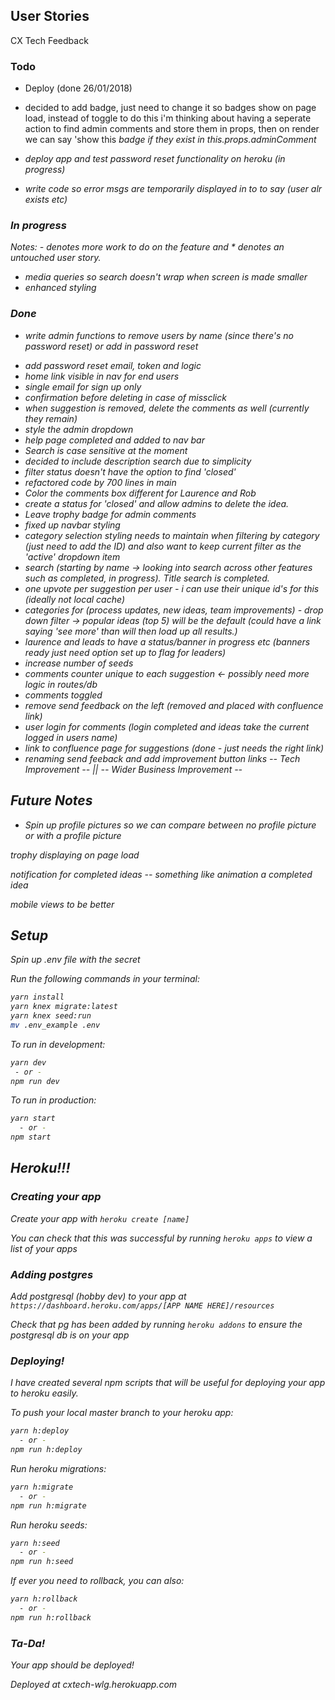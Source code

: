 ## User Stories

CX Tech Feedback

### Todo

- Deploy (done 26/01/2018)

- decided to add badge, just need to change it so badges show on page load, instead of toggle
  to do this i'm thinking about having a seperate action to find admin comments and store them in props, then on render we can
  say 'show this <i> badge if they exist in this.props.adminComment

- deploy app and test password reset functionality on heroku (in progress)

- write code so error msgs are temporarily displayed in to to say (user alr exists etc)

### In progress

Notes: - denotes more work to do on the feature and \* denotes an untouched user story.

- media queries so search doesn't wrap when screen is made smaller
- enhanced styling

### Done

- write admin functions to remove users by name (since there's no password reset) or add in password reset

* add password reset email, token and logic
* home link visible in nav for end users
* single email for sign up only
* confirmation before deleting in case of missclick
* when suggestion is removed, delete the comments as well (currently they remain)
* style the admin dropdown
* help page completed and added to nav bar
* Search is case sensitive at the moment
* decided to include description search due to simplicity
* filter status doesn't have the option to find 'closed'
* refactored code by 700 lines in main
* Color the comments box different for Laurence and Rob
* create a status for 'closed' and allow admins to delete the idea.
* Leave trophy badge for admin comments
* fixed up navbar styling
* category selection styling needs to maintain when filtering by category (just need to add the ID) and also want to keep current filter as the 'active' dropdown item
* search (starting by name -> looking into search across other features such as completed, in progress). Title search is completed.
* one upvote per suggestion per user - i can use their unique id's for this (ideally not local cache)
* categories for (process updates, new ideas, team improvements) - drop down filter -> popular ideas (top 5) will be the default (could have a link saying 'see more' than will then load up all results.)
* laurence and leads to have a status/banner in progress etc (banners ready just need option set up to flag for leaders)
* increase number of seeds
* comments counter unique to each suggestion <- possibly need more logic in routes/db
* comments toggled
* remove send feedback on the left (removed and placed with confluence link)
* user login for comments (login completed and ideas take the current logged in users name)
* link to confluence page for suggestions (done - just needs the right link)
* renaming send feeback and add improvement button links -- Tech Improvement -- || -- Wider Business Improvement --

## Future Notes

- Spin up profile pictures so we can compare between no profile picture or with a profile picture

trophy displaying on page load

notification for completed ideas -- something like animation a completed idea

mobile views to be better

## Setup

Spin up .env file with the secret

Run the following commands in your terminal:

```sh
yarn install
yarn knex migrate:latest
yarn knex seed:run
mv .env_example .env
```

To run in development:

```sh
yarn dev
 - or -
npm run dev

```

To run in production:

```sh
yarn start
  - or -
npm start
```

## Heroku!!!

### Creating your app

Create your app with `heroku create [name]`

You can check that this was successful by running `heroku apps` to view a list of your apps

### Adding postgres

Add postgresql (hobby dev) to your app at `https://dashboard.heroku.com/apps/[APP NAME HERE]/resources`

Check that pg has been added by running `heroku addons` to ensure the postgresql db is on your app

### Deploying!

I have created several npm scripts that will be useful for deploying your app to heroku easily.

To push your local master branch to your heroku app:

```sh
yarn h:deploy
  - or -
npm run h:deploy
```

Run heroku migrations:

```sh
yarn h:migrate
  - or -
npm run h:migrate
```

Run heroku seeds:

```sh
yarn h:seed
  - or -
npm run h:seed
```

If ever you need to rollback, you can also:

```sh
yarn h:rollback
  - or -
npm run h:rollback
```

### Ta-Da!

Your app should be deployed!

Deployed at cxtech-wlg.herokuapp.com
